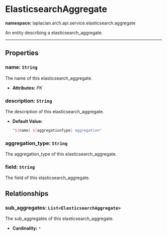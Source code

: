 # **ElasticsearchAggregate**
**namespace:** laplacian.arch.api.service.elasticsearch.aggregate

An entity describing a elasticsearch_aggregate.



---

## Properties

### name: `String`
The name of this elasticsearch_aggregate.
- **Attributes:** *PK*

### description: `String`
The description of this elasticsearch_aggregate.
- **Default Value:**
  ```kotlin
  "${name} ${aggregationType} aggregation"
  ```

### aggregation_type: `String`
The aggregation_type of this elasticsearch_aggregate.

### field: `String`
The field of this elasticsearch_aggregate.

## Relationships

### sub_aggregates: `List<ElasticsearchAggregate>`
The sub_aggregates of this elasticsearch_aggregate.
- **Cardinality:** `*`